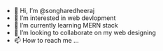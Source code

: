 - 👋 Hi, I’m @songharedheeraj
- 👀 I’m interested in web devlopment
- 🌱 I’m currently learning MERN stack
- 💞️ I’m looking to collaborate on my web designing
- 📫 How to reach me ...

<!---
songharedheeraj/songharedheeraj is a ✨ special ✨ repository because its `README.md` (this file) appears on your GitHub profile.
You can click the Preview link to take a look at your changes.
--->
